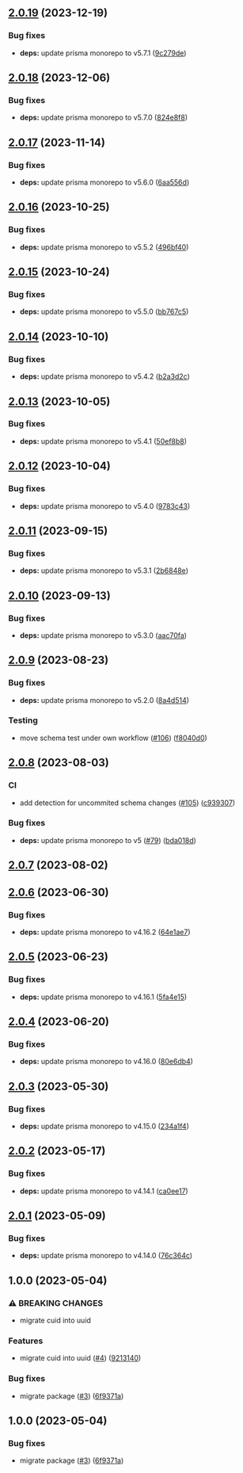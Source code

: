 ## [2.0.19](https://github.com/technology-studio/base-prisma/compare/v2.0.18...v2.0.19) (2023-12-19)


### Bug fixes

* **deps:** update prisma monorepo to v5.7.1 ([9c279de](https://github.com/technology-studio/base-prisma/commit/9c279de4342f5052be86e64cd5b192cecce84e0b))

## [2.0.18](https://github.com/technology-studio/base-prisma/compare/v2.0.17...v2.0.18) (2023-12-06)


### Bug fixes

* **deps:** update prisma monorepo to v5.7.0 ([824e8f8](https://github.com/technology-studio/base-prisma/commit/824e8f8c80ba2e398eb97007365bcdc36c3cb4b4))

## [2.0.17](https://github.com/technology-studio/base-prisma/compare/v2.0.16...v2.0.17) (2023-11-14)


### Bug fixes

* **deps:** update prisma monorepo to v5.6.0 ([6aa556d](https://github.com/technology-studio/base-prisma/commit/6aa556d47bf8aae86bda8c8043508fed38cdfc86))

## [2.0.16](https://github.com/technology-studio/base-prisma/compare/v2.0.15...v2.0.16) (2023-10-25)


### Bug fixes

* **deps:** update prisma monorepo to v5.5.2 ([496bf40](https://github.com/technology-studio/base-prisma/commit/496bf406e0d26654b8099bed3c1cfc589c52bf2e))

## [2.0.15](https://github.com/technology-studio/base-prisma/compare/v2.0.14...v2.0.15) (2023-10-24)


### Bug fixes

* **deps:** update prisma monorepo to v5.5.0 ([bb767c5](https://github.com/technology-studio/base-prisma/commit/bb767c5ee4fb7c212476b92f891eed51a7729108))

## [2.0.14](https://github.com/technology-studio/base-prisma/compare/v2.0.13...v2.0.14) (2023-10-10)


### Bug fixes

* **deps:** update prisma monorepo to v5.4.2 ([b2a3d2c](https://github.com/technology-studio/base-prisma/commit/b2a3d2cfbdb35b94e3a43b85d56827ffabd04388))

## [2.0.13](https://github.com/technology-studio/base-prisma/compare/v2.0.12...v2.0.13) (2023-10-05)


### Bug fixes

* **deps:** update prisma monorepo to v5.4.1 ([50ef8b8](https://github.com/technology-studio/base-prisma/commit/50ef8b8168e23c8cfe6b5fd667292ccdf3b4d61c))

## [2.0.12](https://github.com/technology-studio/base-prisma/compare/v2.0.11...v2.0.12) (2023-10-04)


### Bug fixes

* **deps:** update prisma monorepo to v5.4.0 ([9783c43](https://github.com/technology-studio/base-prisma/commit/9783c435917820127820f22451a1325b5649cfab))

## [2.0.11](https://github.com/technology-studio/base-prisma/compare/v2.0.10...v2.0.11) (2023-09-15)


### Bug fixes

* **deps:** update prisma monorepo to v5.3.1 ([2b6848e](https://github.com/technology-studio/base-prisma/commit/2b6848eeb0793dfd2ae0925119de1f4a613d6669))

## [2.0.10](https://github.com/technology-studio/base-prisma/compare/v2.0.9...v2.0.10) (2023-09-13)


### Bug fixes

* **deps:** update prisma monorepo to v5.3.0 ([aac70fa](https://github.com/technology-studio/base-prisma/commit/aac70fa9488b7a016c7c30fdc76f9d9fb73b9ddd))

## [2.0.9](https://github.com/technology-studio/base-prisma/compare/v2.0.8...v2.0.9) (2023-08-23)


### Bug fixes

* **deps:** update prisma monorepo to v5.2.0 ([8a4d514](https://github.com/technology-studio/base-prisma/commit/8a4d514ba82b8a936e656cd0154b1204da4fb4f4))


### Testing

* move schema test under own workflow ([#106](https://github.com/technology-studio/base-prisma/issues/106)) ([f8040d0](https://github.com/technology-studio/base-prisma/commit/f8040d04fab0fd7ac16335f6e2b1a9ca6a03bf89))

## [2.0.8](https://github.com/technology-studio/base-prisma/compare/v2.0.7...v2.0.8) (2023-08-03)


### CI

* add detection for uncommited schema changes ([#105](https://github.com/technology-studio/base-prisma/issues/105)) ([c939307](https://github.com/technology-studio/base-prisma/commit/c9393075096eade3794ce3741282f831f6c856aa))


### Bug fixes

* **deps:** update prisma monorepo to v5 ([#79](https://github.com/technology-studio/base-prisma/issues/79)) ([bda018d](https://github.com/technology-studio/base-prisma/commit/bda018d3069f88174c9affc3d08b54ac4c0a60f8))

## [2.0.7](https://github.com/technology-studio/base-prisma/compare/v2.0.6...v2.0.7) (2023-08-02)

## [2.0.6](https://github.com/technology-studio/base-prisma/compare/v2.0.5...v2.0.6) (2023-06-30)


### Bug fixes

* **deps:** update prisma monorepo to v4.16.2 ([64e1ae7](https://github.com/technology-studio/base-prisma/commit/64e1ae78aa302703379504bc5818729ab4bc3a6f))

## [2.0.5](https://github.com/technology-studio/base-prisma/compare/v2.0.4...v2.0.5) (2023-06-23)


### Bug fixes

* **deps:** update prisma monorepo to v4.16.1 ([5fa4e15](https://github.com/technology-studio/base-prisma/commit/5fa4e159f7ee21b50762642f7ef13e884faf9ac6))

## [2.0.4](https://github.com/technology-studio/base-prisma/compare/v2.0.3...v2.0.4) (2023-06-20)


### Bug fixes

* **deps:** update prisma monorepo to v4.16.0 ([80e6db4](https://github.com/technology-studio/base-prisma/commit/80e6db4256a23617d5b14c13c03423a77a8528b8))

## [2.0.3](https://github.com/technology-studio/base-prisma/compare/v2.0.2...v2.0.3) (2023-05-30)


### Bug fixes

* **deps:** update prisma monorepo to v4.15.0 ([234a1f4](https://github.com/technology-studio/base-prisma/commit/234a1f493549110f42f16efc82734b067c19e486))

## [2.0.2](https://github.com/technology-studio/base-prisma/compare/v2.0.1...v2.0.2) (2023-05-17)


### Bug fixes

* **deps:** update prisma monorepo to v4.14.1 ([ca0ee17](https://github.com/technology-studio/base-prisma/commit/ca0ee17f3c2c50c0745b1f085094cd278c5e5a38))

## [2.0.1](https://github.com/technology-studio/base-prisma/compare/v2.0.0...v2.0.1) (2023-05-09)


### Bug fixes

* **deps:** update prisma monorepo to v4.14.0 ([76c364c](https://github.com/technology-studio/base-prisma/commit/76c364c00fd0933657ffa3e7641fd2c78a6edec8))

## 1.0.0 (2023-05-04)


### ⚠ BREAKING CHANGES

* migrate cuid into uuid

### Features

* migrate cuid into uuid ([#4](https://github.com/technology-studio/base-prisma/issues/4)) ([9213140](https://github.com/technology-studio/base-prisma/commit/921314020742a019af02f05864172bb7ec2cb7e4))


### Bug fixes

* migrate package ([#3](https://github.com/technology-studio/base-prisma/issues/3)) ([6f9371a](https://github.com/technology-studio/base-prisma/commit/6f9371a5ae54d759b2efce41314d1f69313d76c4))

## 1.0.0 (2023-05-04)


### Bug fixes

* migrate package ([#3](https://github.com/technology-studio/base-prisma/issues/3)) ([6f9371a](https://github.com/technology-studio/base-prisma/commit/6f9371a5ae54d759b2efce41314d1f69313d76c4))
